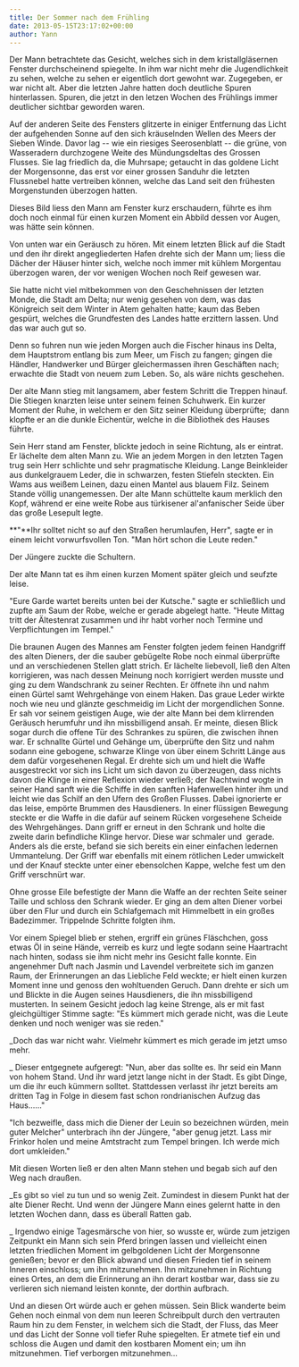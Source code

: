 ```yaml
---
title: Der Sommer nach dem Frühling
date: 2013-05-15T23:17:02+00:00
author: Yann
---
```


Der Mann betrachtete das Gesicht, welches sich in dem kristallgläsernen Fenster durchscheinend spiegelte. In ihm war nicht mehr die Jugendlichkeit zu sehen, welche zu sehen er eigentlich dort gewohnt war. Zugegeben, er war nicht alt. Aber die letzten Jahre hatten doch deutliche Spuren hinterlassen. Spuren, die jetzt in den letzen Wochen des Frühlings immer deutlicher sichtbar geworden waren.

Auf der anderen Seite des Fensters glitzerte in einiger Entfernung das Licht der aufgehenden Sonne auf den sich kräuselnden Wellen des Meers der Sieben Winde. Davor lag -- wie ein riesiges Seerosenblatt -- die grüne, von Wasseradern durchzogene Weite des Mündungsdeltas des Grossen Flusses. Sie lag friedlich da, die Muhrsape; getaucht in das goldene Licht der Morgensonne, das erst vor einer grossen Sanduhr die letzten Flussnebel hatte vertreiben können, welche das Land seit den frühesten Morgenstunden überzogen hatten.

Dieses Bild liess den Mann am Fenster kurz erschaudern, führte es ihm doch noch einmal für einen kurzen Moment ein Abbild dessen vor Augen, was hätte sein können.

Von unten war ein Geräusch zu hören. Mit einem letzten Blick auf die Stadt und den ihr direkt angegliederten Hafen drehte sich der Mann um; liess die Dächer der Häuser hinter sich, welche noch immer mit kühlem Morgentau überzogen waren, der vor wenigen Wochen noch Reif gewesen war.

Sie hatte nicht viel mitbekommen von den Geschehnissen der letzten Monde, die Stadt am Delta; nur wenig gesehen von dem, was das Königreich seit dem Winter in Atem gehalten hatte; kaum das Beben gespürt, welches die Grundfesten des Landes hatte erzittern lassen. Und das war auch gut so.

Denn so fuhren nun wie jeden Morgen auch die Fischer hinaus ins Delta, dem Hauptstrom entlang bis zum Meer, um Fisch zu fangen; gingen die Händler, Handwerker und Bürger gleichermassen ihren Geschäften nach; erwachte die Stadt von neuem zum Leben. So, als wäre nichts geschehen.

Der alte Mann stieg mit langsamem, aber festem Schritt die Treppen hinauf. Die Stiegen knarzten leise unter seinem feinen Schuhwerk. Ein kurzer Moment der Ruhe, in welchem er den Sitz seiner Kleidung überprüfte;  dann klopfte er an die dunkle Eichentür, welche in die Bibliothek des Hauses führte.

Sein Herr stand am Fenster, blickte jedoch in seine Richtung, als er eintrat. Er lächelte dem alten Mann zu. Wie an jedem Morgen in den letzten Tagen trug sein Herr schlichte und sehr pragmatische Kleidung. Lange Beinkleider aus dunkelgrauem Leder, die in schwarzen, festen Stiefeln steckten. Ein Wams aus weißem Leinen, dazu einen Mantel aus blauem Filz. Seinem Stande völlig unangemessen. Der alte Mann schüttelte kaum merklich den Kopf, während er eine weite Robe aus türkisener al'anfanischer Seide über das große Lesepult legte.

**"**Ihr solltet nicht so auf den Straßen herumlaufen, Herr", sagte er in einem leicht vorwurfsvollen Ton. "Man hört schon die Leute reden."

Der Jüngere zuckte die Schultern.

Der alte Mann tat es ihm einen kurzen Moment später gleich und seufzte leise.

"Eure Garde wartet bereits unten bei der Kutsche." sagte er schließlich und zupfte am Saum der Robe, welche er gerade abgelegt hatte. "Heute Mittag tritt der Ältestenrat zusammen und ihr habt vorher noch Termine und Verpflichtungen im Tempel."

Die braunen Augen des Mannes am Fenster folgten jedem feinen Handgriff des alten Dieners, der die sauber gebügelte Robe noch einmal überprüfte und an verschiedenen Stellen glatt strich. Er lächelte liebevoll, ließ den Alten korrigieren, was nach dessen Meinung noch korrigiert werden musste und ging zu dem Wandschrank zu seiner Rechten. Er öffnete ihn und nahm einen Gürtel samt Wehrgehänge von einem Haken. Das graue Leder wirkte noch wie neu und glänzte geschmeidig im Licht der morgendlichen Sonne. Er sah vor seinem geistigen Auge, wie der alte Mann bei dem klirrenden Geräusch herumfuhr und ihn missbilligend ansah. Er meinte, diesen Blick sogar durch die offene Tür des Schrankes zu spüren, die zwischen ihnen war. Er schnallte Gürtel und Gehänge um, überprüfte den Sitz und nahm sodann eine gebogene, schwarze Klinge von über einem Schritt Länge aus dem dafür vorgesehenen Regal. Er drehte sich um und hielt die Waffe ausgestreckt vor sich ins Licht um sich davon zu überzeugen, dass nichts davon die Klinge in einer Reflexion wieder verließ; der Nachtwind wogte in seiner Hand sanft wie die Schiffe in den sanften Hafenwellen hinter ihm und leicht wie das Schilf an den Ufern des Großen Flusses. Dabei ignorierte er das leise, empörte Brummen des Hausdieners. In einer flüssigen Bewegung steckte er die Waffe in die dafür auf seinem Rücken vorgesehene Scheide des Wehrgehänges. Dann griff er erneut in den Schrank und holte die zweite darin befindliche Klinge hervor. Diese war schmaler und  gerade. Anders als die erste, befand sie sich bereits ein einer einfachen ledernen Ummantelung. Der Griff war ebenfalls mit einem rötlichen Leder umwickelt und der Knauf steckte unter einer ebensolchen Kappe, welche fest um den Griff verschnürt war.

Ohne grosse Eile befestigte der Mann die Waffe an der rechten Seite seiner Taille und schloss den Schrank wieder. Er ging an dem alten Diener vorbei über den Flur und durch ein Schlafgemach mit Himmelbett in ein großes Badezimmer. Trippelnde Schritte folgten ihm.

Vor einem Spiegel blieb er stehen, ergriff ein grünes Fläschchen, goss etwas Öl in seine Hände, verreib es kurz und legte sodann seine Haartracht nach hinten, sodass sie ihm nicht mehr ins Gesicht falle konnte. Ein angenehmer Duft nach Jasmin und Lavendel verbreitete sich im ganzen Raum, der Erinnerungen an das Liebliche Feld weckte; er hielt einen kurzen Moment inne und genoss den wohltuenden Geruch. Dann drehte er sich um und Blickte in die Augen seines Hausdieners, die ihn missbilligend musterten. In seinem Gesicht jedoch lag keine Strenge, als er mit fast gleichgültiger Stimme sagte: "Es kümmert mich gerade nicht, was die Leute denken und noch weniger was sie reden."

_Doch das war nicht wahr. Vielmehr kümmert es mich gerade im jetzt umso mehr.

_ Dieser entgegnete aufgeregt: "Nun, aber das sollte es. Ihr seid ein Mann von hohem Stand. Und ihr ward jetzt lange nicht in der Stadt. Es gibt Dinge, um die ihr euch kümmern solltet. Stattdessen verlasst ihr jetzt bereits am dritten Tag in Folge in diesem fast schon rondrianischen Aufzug das Haus......"

"Ich bezweifle, dass mich die Diener der Leuin so bezeichnen würden, mein guter Melcher" unterbrach ihn der Jüngere, "aber genug jetzt. Lass mir Frinkor holen und meine Amtstracht zum Tempel bringen. Ich werde mich dort umkleiden."

Mit diesen Worten ließ er den alten Mann stehen und begab sich auf den Weg nach draußen.

_Es gibt so viel zu tun und so wenig Zeit. Zumindest in diesem Punkt hat der alte Diener Recht. Und wenn der Jüngere Mann eines gelernt hatte in den letzten Wochen dann, dass es überall Ratten gab.

_ Irgendwo einige Tagesmärsche von hier, so wusste er, würde zum jetzigen Zeitpunkt ein Mann sich sein Pferd bringen lassen und vielleicht einen letzten friedlichen Moment im gelbgoldenen Licht der Morgensonne genießen; bevor er den Blick abwand und diesen Frieden tief in seinem Inneren einschloss; um ihn mitzunehmen. Ihn mitzunehmen in Richtung eines Ortes, an dem die Erinnerung an ihn derart kostbar war, dass sie zu verlieren sich niemand leisten konnte, der dorthin aufbrach.

Und an diesen Ort würde auch er gehen müssen. Sein Blick wanderte beim Gehen noch einmal von dem nun leeren Schreibpult durch den vertrauten Raum hin zu dem Fenster, in welchem sich die Stadt, der Fluss, das Meer und das Licht der Sonne voll tiefer Ruhe spiegelten. Er atmete tief ein und schloss die Augen und damit den kostbaren Moment ein; um ihn mitzunehmen. Tief verborgen mitzunehmen...
